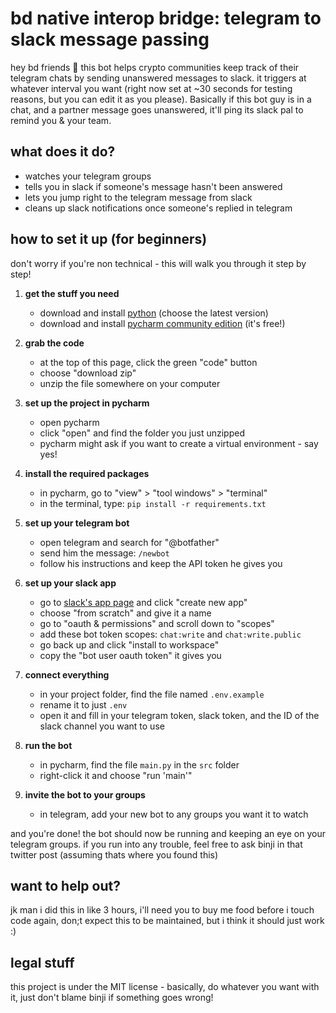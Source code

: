 # bd native interop bridge: telegram to slack message passing 

hey bd friends 👋 this bot helps crypto communities keep track of their telegram chats by sending unanswered messages to slack. it triggers at whatever interval you want (right now set at ~30 seconds for testing reasons, but you can edit it as you please). Basically if this bot guy is in a chat, and a partner message goes unanswered, it'll ping its slack pal to remind you & your team. 

## what does it do?

- watches your telegram groups
- tells you in slack if someone's message hasn't been answered
- lets you jump right to the telegram message from slack
- cleans up slack notifications once someone's replied in telegram

## how to set it up (for beginners)

don't worry if you're non technical  - this will walk you through it step by step!

1. **get the stuff you need**
   - download and install [python](https://www.python.org/downloads/) (choose the latest version)
   - download and install [pycharm community edition](https://www.jetbrains.com/pycharm/download/) (it's free!)

2. **grab the code**
   - at the top of this page, click the green "code" button
   - choose "download zip"
   - unzip the file somewhere on your computer

3. **set up the project in pycharm**
   - open pycharm
   - click "open" and find the folder you just unzipped
   - pycharm might ask if you want to create a virtual environment - say yes!

4. **install the required packages**
   - in pycharm, go to "view" > "tool windows" > "terminal"
   - in the terminal, type: `pip install -r requirements.txt`

5. **set up your telegram bot**
   - open telegram and search for "@botfather"
   - send him the message: `/newbot`
   - follow his instructions and keep the API token he gives you

6. **set up your slack app**
   - go to [slack's app page](https://api.slack.com/apps) and click "create new app"
   - choose "from scratch" and give it a name
   - go to "oauth & permissions" and scroll down to "scopes"
   - add these bot token scopes: `chat:write` and `chat:write.public`
   - go back up and click "install to workspace"
   - copy the "bot user oauth token" it gives you

7. **connect everything**
   - in your project folder, find the file named `.env.example`
   - rename it to just `.env`
   - open it and fill in your telegram token, slack token, and the ID of the slack channel you want to use

8. **run the bot**
   - in pycharm, find the file `main.py` in the `src` folder
   - right-click it and choose "run 'main'"

9. **invite the bot to your groups**
   - in telegram, add your new bot to any groups you want it to watch

and you're done! the bot should now be running and keeping an eye on your telegram groups. if you run into any trouble, feel free to ask binji in that twitter post (assuming thats where you found this)

## want to help out?

jk man i did this in like 3 hours, i'll need you to buy me food before i touch code again, don;t expect this to be maintained, but i think it should just work :) 

## legal stuff

this project is under the MIT license - basically, do whatever you want with it, just don't blame binji if something goes wrong!
